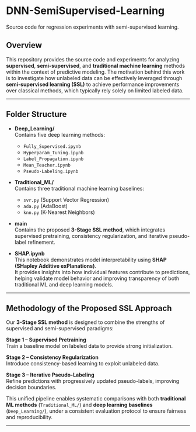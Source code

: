 # DNN-SemiSupervised-Learning
Source code for regression experiments with semi-supervised learning.

## Overview
This repository provides the source code and experiments for analyzing **supervised**, **semi-supervised**, and **traditional machine learning** methods within the context of predictive modeling. The motivation behind this work is to investigate how unlabeled data can be effectively leveraged through **semi-supervised learning (SSL)** to achieve performance improvements over classical methods, which typically rely solely on limited labeled data.

---

## Folder Structure

- **Deep_Learning/**  
  Contains five deep learning methods:
  - `Fully_Supervised.ipynb`
  - `Hyperparam_Tuning.ipynb`
  - `Label_Propagation.ipynb`
  - `Mean_Teacher.ipynb`
  - `Pseudo-Labeling.ipynb`

- **Traditional_ML/**  
  Contains three traditional machine learning baselines:
  - `svr.py` (Support Vector Regression)
  - `ada.py` (AdaBoost)
  - `knn.py` (K-Nearest Neighbors)

- **main**  
  Contains the proposed **3-Stage SSL method**, which integrates supervised pretraining, consistency regularization, and iterative pseudo-label refinement.

- **SHAP.ipynb**  
  This notebook demonstrates model interpretability using **SHAP (SHapley Additive exPlanations)**.  
  It provides insights into how individual features contribute to predictions, helping validate model behavior and improving transparency of both traditional ML and deep learning models.

---

## Methodology of the Proposed SSL Approach
Our **3-Stage SSL method** is designed to combine the strengths of supervised and semi-supervised paradigms:

   **Stage 1 – Supervised Pretraining**  
   Train a baseline model on labeled data to provide strong initialization.  

   **Stage 2 – Consistency Regularization**  
   Introduce consistency-based learning to exploit unlabeled data.  

   **Stage 3 – Iterative Pseudo-Labeling**  
   Refine predictions with progressively updated pseudo-labels, improving decision boundaries.  

This unified pipeline enables systematic comparisons with both **traditional ML methods** (`Traditional_ML/`) and **deep learning baselines** (`Deep_Learning/`), under a consistent evaluation protocol to ensure fairness and reproducibility.

---
